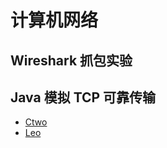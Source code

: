 # 计算机网络

## Wireshark 抓包实验


## Java 模拟 TCP 可靠传输

- [Ctwo](https://github.com/YuiCtwo/OUC-ComputerNetwork-Exp)
- [Leo](https://github.com/249606097/TCP-Experiment)
